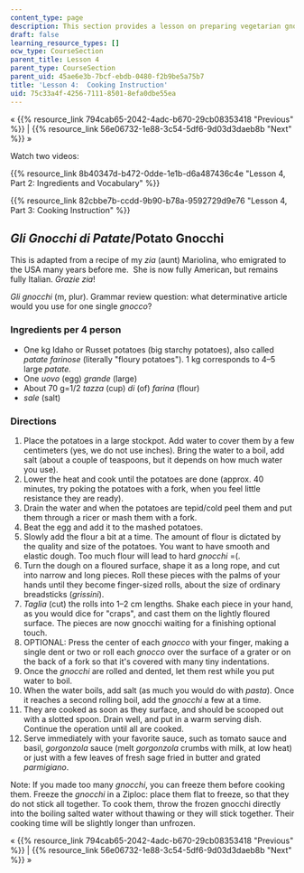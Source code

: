 ```yaml
---
content_type: page
description: This section provides a lesson on preparing vegetarian gnocchi al pomodoro.
draft: false
learning_resource_types: []
ocw_type: CourseSection
parent_title: Lesson 4
parent_type: CourseSection
parent_uid: 45ae6e3b-7bcf-ebdb-0480-f2b9be5a75b7
title: 'Lesson 4:  Cooking Instruction'
uid: 75c33a4f-4256-7111-8501-8efa0dbe55ea
---
```

« {{% resource_link 794cab65-2042-4adc-b670-29cb08353418 "Previous" %}} | {{% resource_link 56e06732-1e88-3c54-5df6-9d03d3daeb8b "Next" %}} »

Watch two videos:

{{% resource_link 8b40347d-b472-0dde-1e1b-d6a487436c4e "Lesson 4, Part 2: Ingredients and Vocabulary" %}}  

{{% resource_link 82cbbe7b-ccdd-9b90-b78a-9592729d9e76 "Lesson 4, Part 3: Cooking Instruction" %}}  

_Gli Gnocchi di Patate_/Potato Gnocchi
--------------------------------------

This is adapted from a recipe of my _zia_ (aunt) Mariolina, who emigrated to the USA many years before me.  She is now fully American, but remains fully Italian. _Grazie zia_!

_Gli gnocchi_ (m, plur). Grammar review question: what determinative article would you use for one single _gnocco_?

### Ingredients per 4 person

*   One kg Idaho or Russet potatoes (big starchy potatoes), also called _patate farinose_ (literally "floury potatoes"). 1 kg corresponds to 4–5 large _patate._
*   One _uovo_ (egg) _grande_ (large)
*   About 70 g=1/2 _tazza_ (cup) _di_ (of) _farina_ (flour)
*   _sale_ (salt)

### Directions

1.  Place the potatoes in a large stockpot. Add water to cover them by a few centimeters (yes, we do not use inches). Bring the water to a boil, add salt (about a couple of teaspoons, but it depends on how much water you use).
2.  Lower the heat and cook until the potatoes are done (approx. 40 minutes, try poking the potatoes with a fork, when you feel little resistance they are ready).
3.  Drain the water and when the potatoes are tepid/cold peel them and put them through a ricer or mash them with a fork.
4.  Beat the egg and add it to the mashed potatoes.
5.  Slowly add the flour a bit at a time. The amount of flour is dictated by the quality and size of the potatoes. You want to have smooth and elastic dough. Too much flour will lead to hard _gnocchi_ =(.
6.  Turn the dough on a floured surface, shape it as a long rope, and cut into narrow and long pieces. Roll these pieces with the palms of your hands until they become finger-sized rolls, about the size of ordinary breadsticks (_grissini_).
7.  _Taglia_ (cut) the rolls into 1–2 cm lengths. Shake each piece in your hand, as you would dice for "craps", and cast them on the lightly floured surface. The pieces are now gnocchi waiting for a finishing optional touch.
8.  OPTIONAL: Press the center of each _gnocco_ with your finger, making a single dent or two or roll each _gnocco_ over the surface of a grater or on the back of a fork so that it's covered with many tiny indentations.
9.  Once the _gnocchi_ are rolled and dented, let them rest while you put water to boil.
10.  When the water boils, add salt (as much you would do with _pasta_). Once it reaches a second rolling boil, add the _gnocchi_ a few at a time.
11.  They are cooked as soon as they surface, and should be scooped out with a slotted spoon. Drain well, and put in a warm serving dish. Continue the operation until all are cooked.
12.  Serve immediately with your favorite sauce, such as tomato sauce and basil, _gorgonzola_ sauce (melt _gorgonzola_ crumbs with milk, at low heat) or just with a few leaves of fresh sage fried in butter and grated _parmigiano_.

Note: If you made too many _gnocchi_, you can freeze them before cooking them. Freeze the _gnocchi_ in a Ziploc: place them flat to freeze, so that they do not stick all together. To cook them, throw the frozen gnocchi directly into the boiling salted water without thawing or they will stick together. Their cooking time will be slightly longer than unfrozen.

« {{% resource_link 794cab65-2042-4adc-b670-29cb08353418 "Previous" %}} | {{% resource_link 56e06732-1e88-3c54-5df6-9d03d3daeb8b "Next" %}} »